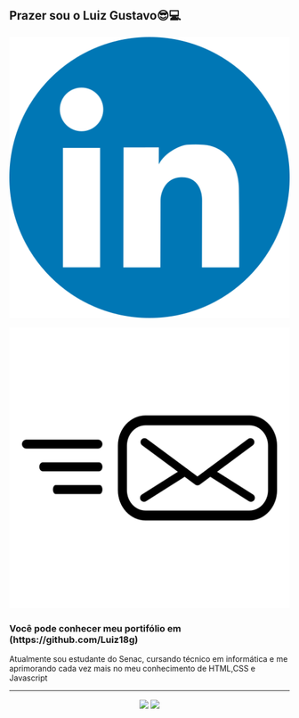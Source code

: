 <h2>Prazer sou o Luiz Gustavo😎💻</h2>

[![Linkedin](icone.png)](https://www.linkedin.com/in/luiz-gustavo-34356a224/)

[![Email](email.png)](e-mail:luizgtb1805@gmail.com)

<h3>Você pode conhecer meu portifólio em (https://github.com/Luiz18g)</h3>

Atualmente sou estudante do Senac, cursando técnico em informática e me aprimorando cada vez mais no meu conhecimento de HTML,CSS e Javascript

<hr>

<p align="center"> 
  <img align="center" src="https://github-readme-stats.vercel.app/api?username=Luiz18g&show_icons=true&layout=compact" />
  <img align="center" src="https://github-readme-stats.vercel.app/api/top-langs/?username=Luiz18g&show_icons=true&layout=compact" />
</p>